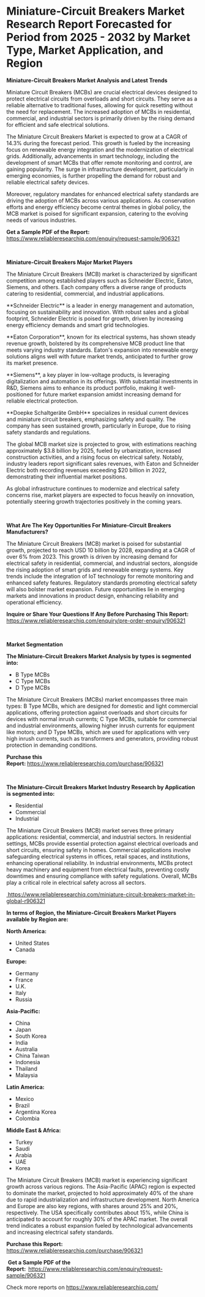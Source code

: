 <p><h1>Miniature-Circuit Breakers Market Research Report Forecasted for Period from 2025 -  2032 by Market Type, Market Application, and Region</h1></p><p><strong>Miniature-Circuit Breakers Market Analysis and Latest Trends</strong></p>
<p><p>Miniature Circuit Breakers (MCBs) are crucial electrical devices designed to protect electrical circuits from overloads and short circuits. They serve as a reliable alternative to traditional fuses, allowing for quick resetting without the need for replacement. The increased adoption of MCBs in residential, commercial, and industrial sectors is primarily driven by the rising demand for efficient and safe electrical solutions.</p><p>The Miniature Circuit Breakers Market is expected to grow at a CAGR of 14.3% during the forecast period. This growth is fueled by the increasing focus on renewable energy integration and the modernization of electrical grids. Additionally, advancements in smart technology, including the development of smart MCBs that offer remote monitoring and control, are gaining popularity. The surge in infrastructure development, particularly in emerging economies, is further propelling the demand for robust and reliable electrical safety devices. </p><p>Moreover, regulatory mandates for enhanced electrical safety standards are driving the adoption of MCBs across various applications. As conservation efforts and energy efficiency become central themes in global policy, the MCB market is poised for significant expansion, catering to the evolving needs of various industries.</p></p>
<p><strong>Get a Sample PDF of the Report:&nbsp;</strong> <a href="https://www.reliableresearchiq.com/enquiry/request-sample/906321?utm_campaign=3513&utm_medium=2&utm_source=Github&utm_content=ia&utm_term=21032025&utm_id=miniature-circuit-breakers">https://www.reliableresearchiq.com/enquiry/request-sample/906321</a></p>
<p>&nbsp;</p>
<p><strong>Miniature-Circuit Breakers Major Market Players</strong></p>
<p><p>The Miniature Circuit Breakers (MCB) market is characterized by significant competition among established players such as Schneider Electric, Eaton, Siemens, and others. Each company offers a diverse range of products catering to residential, commercial, and industrial applications.</p><p>**Schneider Electric** is a leader in energy management and automation, focusing on sustainability and innovation. With robust sales and a global footprint, Schneider Electric is poised for growth, driven by increasing energy efficiency demands and smart grid technologies.</p><p>**Eaton Corporation**, known for its electrical systems, has shown steady revenue growth, bolstered by its comprehensive MCB product line that meets varying industry standards. Eaton's expansion into renewable energy solutions aligns well with future market trends, anticipated to further grow its market presence.</p><p>**Siemens**, a key player in low-voltage products, is leveraging digitalization and automation in its offerings. With substantial investments in R&D, Siemens aims to enhance its product portfolio, making it well-positioned for future market expansion amidst increasing demand for reliable electrical protection.</p><p>**Doepke Schaltgeräte GmbH** specializes in residual current devices and miniature circuit breakers, emphasizing safety and quality. The company has seen sustained growth, particularly in Europe, due to rising safety standards and regulations.</p><p>The global MCB market size is projected to grow, with estimations reaching approximately $3.8 billion by 2025, fueled by urbanization, increased construction activities, and a rising focus on electrical safety. Notably, industry leaders report significant sales revenues, with Eaton and Schneider Electric both recording revenues exceeding $20 billion in 2022, demonstrating their influential market positions.</p><p>As global infrastructure continues to modernize and electrical safety concerns rise, market players are expected to focus heavily on innovation, potentially steering growth trajectories positively in the coming years.</p></p>
<p>&nbsp;</p>
<p><strong>What Are The Key Opportunities For Miniature-Circuit Breakers Manufacturers?</strong></p>
<p><p>The Miniature Circuit Breakers (MCB) market is poised for substantial growth, projected to reach USD 10 billion by 2028, expanding at a CAGR of over 6% from 2023. This growth is driven by increasing demand for electrical safety in residential, commercial, and industrial sectors, alongside the rising adoption of smart grids and renewable energy systems. Key trends include the integration of IoT technology for remote monitoring and enhanced safety features. Regulatory standards promoting electrical safety will also bolster market expansion. Future opportunities lie in emerging markets and innovations in product design, enhancing reliability and operational efficiency.</p></p>
<p><strong>Inquire or Share Your Questions If Any Before Purchasing This Report:</strong> <a href="https://www.reliableresearchiq.com/enquiry/pre-order-enquiry/906321?utm_campaign=3513&utm_medium=2&utm_source=Github&utm_content=ia&utm_term=21032025&utm_id=miniature-circuit-breakers">https://www.reliableresearchiq.com/enquiry/pre-order-enquiry/906321</a></p>
<p>&nbsp;</p>
<p><strong>Market Segmentation</strong></p>
<p><strong>The Miniature-Circuit Breakers Market Analysis by types is segmented into:</strong></p>
<p><ul><li>B Type MCBs</li><li>C Type MCBs</li><li>D Type MCBs</li></ul></p>
<p><p>The Miniature Circuit Breakers (MCBs) market encompasses three main types: B Type MCBs, which are designed for domestic and light commercial applications, offering protection against overloads and short circuits for devices with normal inrush currents; C Type MCBs, suitable for commercial and industrial environments, allowing higher inrush currents for equipment like motors; and D Type MCBs, which are used for applications with very high inrush currents, such as transformers and generators, providing robust protection in demanding conditions.</p></p>
<p><strong>Purchase this Report:&nbsp;</strong><a href="https://www.reliableresearchiq.com/purchase/906321?utm_campaign=3513&utm_medium=2&utm_source=Github&utm_content=ia&utm_term=21032025&utm_id=miniature-circuit-breakers">https://www.reliableresearchiq.com/purchase/906321</a></p>
<p>&nbsp;</p>
<p><strong>The Miniature-Circuit Breakers Market Industry Research by Application is segmented into:</strong></p>
<p><ul><li>Residential</li><li>Commercial</li><li>Industrial</li></ul></p>
<p><p>The Miniature Circuit Breakers (MCB) market serves three primary applications: residential, commercial, and industrial sectors. In residential settings, MCBs provide essential protection against electrical overloads and short circuits, ensuring safety in homes. Commercial applications involve safeguarding electrical systems in offices, retail spaces, and institutions, enhancing operational reliability. In industrial environments, MCBs protect heavy machinery and equipment from electrical faults, preventing costly downtimes and ensuring compliance with safety regulations. Overall, MCBs play a critical role in electrical safety across all sectors.</p></p>
<p><a href="https://www.reliableresearchiq.com/miniature-circuit-breakers-market-in-global-r906321?utm_campaign=3513&utm_medium=2&utm_source=Github&utm_content=ia&utm_term=21032025&utm_id=miniature-circuit-breakers">&nbsp;https://www.reliableresearchiq.com/miniature-circuit-breakers-market-in-global-r906321</a></p>
<p><strong>In terms of Region, the Miniature-Circuit Breakers Market Players available by Region are:</strong></p>
<p>
    <p> <strong> North America: </strong>
        <ul>
            <li>United States</li>
            <li>Canada</li>
        </ul>
        </p> 
    <p> <strong> Europe: </strong>
        <ul>
            <li>Germany</li>
            <li>France</li>
            <li>U.K.</li>
            <li>Italy</li>
            <li>Russia</li>
        </ul>
        </p> 
    <p> <strong> Asia-Pacific: </strong>
        <ul>
            <li>China</li>
            <li>Japan</li>
            <li>South Korea</li>
            <li>India</li>
            <li>Australia</li>
            <li>China Taiwan</li>
            <li>Indonesia</li>
            <li>Thailand</li>
            <li>Malaysia</li>
        </ul>
        </p> 
    <p> <strong> Latin America: </strong>
        <ul>
            <li>Mexico</li>
            <li>Brazil</li>
            <li>Argentina Korea</li>
            <li>Colombia</li>
        </ul>
        </p> 
    <p> <strong> Middle East & Africa: </strong>
        <ul>
            <li>Turkey</li>
            <li>Saudi</li>
            <li>Arabia</li>
            <li>UAE</li>
            <li>Korea</li>
        </ul>
    </p>
    </p>
<p><p>The Miniature Circuit Breakers (MCB) market is experiencing significant growth across various regions. The Asia-Pacific (APAC) region is expected to dominate the market, projected to hold approximately 40% of the share due to rapid industrialization and infrastructure development. North America and Europe are also key regions, with shares around 25% and 20%, respectively. The USA specifically contributes about 15%, while China is anticipated to account for roughly 30% of the APAC market. The overall trend indicates a robust expansion fueled by technological advancements and increasing electrical safety standards.</p></p>
<p><strong>Purchase this Report: </strong><a href="https://www.reliableresearchiq.com/purchase/906321?utm_campaign=3513&utm_medium=2&utm_source=Github&utm_content=ia&utm_term=21032025&utm_id=miniature-circuit-breakers">https://www.reliableresearchiq.com/purchase/906321</a></p>
<p>&nbsp;<strong>Get a Sample PDF of the Report:&nbsp;&nbsp;</strong><a href="https://www.reliableresearchiq.com/enquiry/request-sample/906321?utm_campaign=3513&utm_medium=2&utm_source=Github&utm_content=ia&utm_term=21032025&utm_id=miniature-circuit-breakers">https://www.reliableresearchiq.com/enquiry/request-sample/906321</a></p>
<p><strong></strong></p>
<p>Check more reports on <a href="https://www.reliableresearchiq.com/?utm_campaign=3513&utm_medium=2&utm_source=Github&utm_content=ia&utm_term=21032025&utm_id=miniature-circuit-breakers">https://www.reliableresearchiq.com/</a></p>
